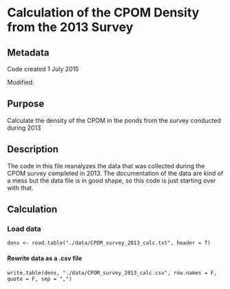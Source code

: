 # Calculation of the CPOM Density from the 2013 Survey

## Metadata

Code created 1 July 2015

Modified:

## Purpose

Calculate the density of the CPOM in the ponds from the survey conducted during 2013

## Description

The code in this file reanalyzes the data that was collected during the CPOM survey completed in 2013.  The documentation of the data are kind of a mess but the data file is in good shape, so this code is just starting over with that.

## Calculation

### Load data

    dens <- read.table("./data/CPOM_survey_2013_calc.txt", header = T)

#### Rewrite data as a .csv file

    write.table(dens, "./data/CPOM_survey_2013_calc.csv", row.names = F, quote = F, sep = ",")
